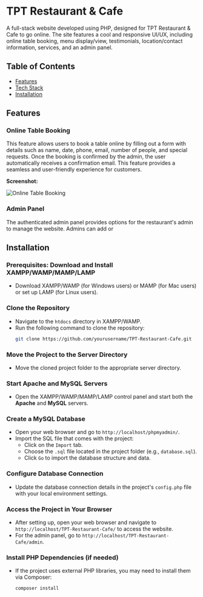 # TPT Restaurant & Cafe

A full-stack website developed using PHP, designed for TPT Restaurant & Cafe to go online. The site features a cool and responsive UI/UX, including online table booking, menu display/view, testimonials, location/contact information, services, and an admin panel.

## Table of Contents
- [Features](#features)
- [Tech Stack](#tech-stack)
- [Installation](#installation)


## Features

### Online Table Booking
This feature allows users to book a table online by filling out a form with details such as name, date, phone, email, number of people, and special requests. Once the booking is confirmed by the admin, the user automatically receives a confirmation email. This feature provides a seamless and user-friendly experience for customers.

**Screenshot:**

![Online Table Booking](path/to/your/screenshot1.png)

### Admin Panel
The authenticated admin panel provides options for the restaurant's admin to manage the website. Admins can add or






## Installation

### Prerequisites: Download and Install XAMPP/WAMP/MAMP/LAMP
- Download XAMPP/WAMP (for Windows users) or MAMP (for Mac users) or set up LAMP (for Linux users).

### Clone the Repository
- Navigate to the `htdocs` directory in XAMPP/WAMP.
- Run the following command to clone the repository:
  ```bash
  git clone https://github.com/yourusername/TPT-Restaurant-Cafe.git
  ```

### Move the Project to the Server Directory
- Move the cloned project folder to the appropriate server directory.

### Start Apache and MySQL Servers
- Open the XAMPP/WAMP/MAMP/LAMP control panel and start both the **Apache** and **MySQL** servers.

### Create a MySQL Database
- Open your web browser and go to `http://localhost/phpmyadmin/`.
- Import the SQL file that comes with the project:
  - Click on the `Import` tab.
  - Choose the `.sql` file located in the project folder (e.g., `database.sql`).
  - Click `Go` to import the database structure and data.

### Configure Database Connection
- Update the database connection details in the project's `config.php` file with your local environment settings.

### Access the Project in Your Browser
- After setting up, open your web browser and navigate to `http://localhost/TPT-Restaurant-Cafe/` to access the website.
- For the admin panel, go to `http://localhost/TPT-Restaurant-Cafe/admin`.

### Install PHP Dependencies (if needed)
- If the project uses external PHP libraries, you may need to install them via Composer:
  ```bash
  composer install
  ```

